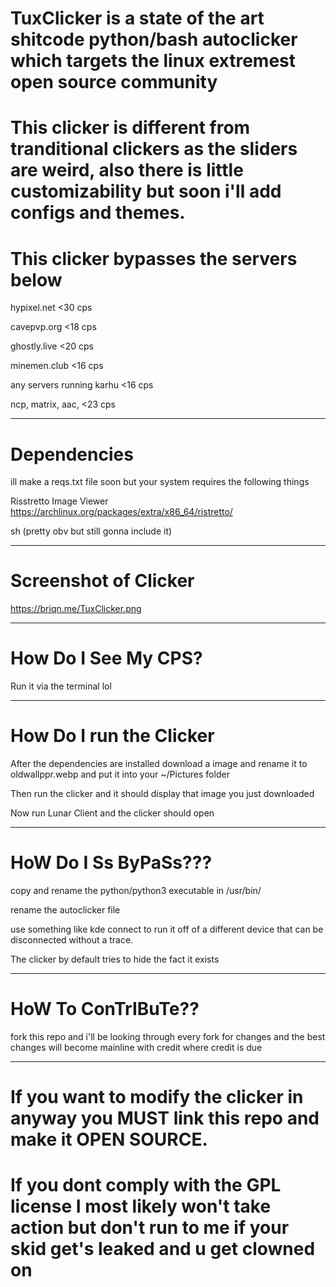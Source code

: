 # TuxClicker is a state of the art shitcode python/bash autoclicker which targets the linux extremest open source community

# This clicker is different from tranditional clickers as the sliders are weird, also there is little customizability but soon i'll add configs and themes.

# This clicker bypasses the servers below

hypixel.net  <30 cps

cavepvp.org  <18 cps

ghostly.live <20 cps

minemen.club <16 cps

any servers running karhu <16 cps

ncp, matrix, aac, <23 cps
______________________________
# Dependencies

ill make a reqs.txt file soon but your system requires the following things

Risstretto Image Viewer  https://archlinux.org/packages/extra/x86_64/ristretto/

sh (pretty obv but still gonna include it)
________________________________
# Screenshot of Clicker

https://briqn.me/TuxClicker.png

_________________________________
# How Do I See My CPS?

Run it via the terminal lol

________________________________
# How Do I run the Clicker

After the dependencies are installed download a image and rename it to oldwallppr.webp and put it into your ~/Pictures folder

Then run the clicker and it should display that image you just downloaded

Now run Lunar Client and the clicker should open
_________________________________
# HoW Do I Ss ByPaSs???
copy and rename the python/python3 executable in /usr/bin/

rename the autoclicker file

use something like kde connect to run it off of a different device that can be disconnected without a trace.

The clicker by default tries to hide the fact it exists

__________________________________

# HoW To ConTrIBuTe??

fork this repo and i'll be looking through every fork for changes and the best changes will become mainline with credit where credit is due
__________________________________


# If you want to modify the clicker in anyway you MUST link this repo and make it OPEN SOURCE.

# If you dont comply with the GPL license I most likely won't take action but don't run to me if your skid get's leaked and u get clowned on

